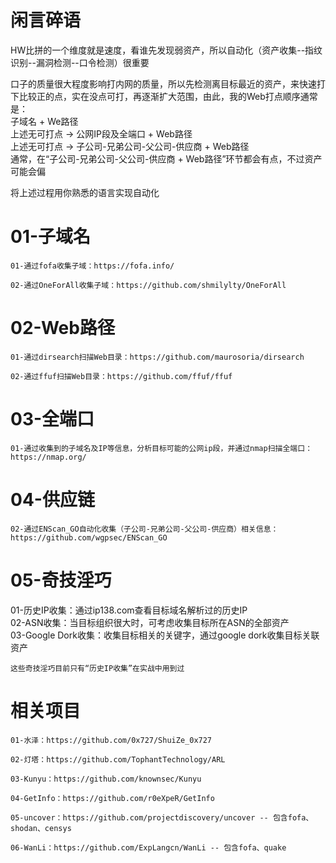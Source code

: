 # 闲言碎语
HW比拼的一个维度就是速度，看谁先发现弱资产，所以自动化（资产收集--指纹识别--漏洞检测--口令检测）很重要

口子的质量很大程度影响打内网的质量，所以先检测离目标最近的资产，来快速打下比较正的点，实在没点可打，再逐渐扩大范围，由此，我的Web打点顺序通常是：  
子域名 + We路径  
上述无可打点 -> 公网IP段及全端口 + Web路径  
上述无可打点 -> 子公司-兄弟公司-父公司-供应商 + Web路径  
通常，在“子公司-兄弟公司-父公司-供应商 + Web路径”环节都会有点，不过资产可能会偏  

将上述过程用你熟悉的语言实现自动化

# 01-子域名
```
01-通过fofa收集子域：https://fofa.info/

02-通过OneForAll收集子域：https://github.com/shmilylty/OneForAll
```
# 02-Web路径
```
01-通过dirsearch扫描Web目录：https://github.com/maurosoria/dirsearch

02-通过ffuf扫描Web目录：https://github.com/ffuf/ffuf
```
# 03-全端口
```
01-通过收集到的子域名及IP等信息，分析目标可能的公网ip段，并通过nmap扫描全端口：https://nmap.org/
```
# 04-供应链
```
02-通过ENScan_GO自动化收集（子公司-兄弟公司-父公司-供应商）相关信息：https://github.com/wgpsec/ENScan_GO
```

# 05-奇技淫巧
01-历史IP收集：通过ip138.com查看目标域名解析过的历史IP  
02-ASN收集：当目标组织很大时，可考虑收集目标所在ASN的全部资产  
03-Google Dork收集：收集目标相关的关键字，通过google dork收集目标关联资产  
```
这些奇技淫巧目前只有“历史IP收集”在实战中用到过
```

# 相关项目
```
01-水泽：https://github.com/0x727/ShuiZe_0x727

02-灯塔：https://github.com/TophantTechnology/ARL

03-Kunyu：https://github.com/knownsec/Kunyu

04-GetInfo：https://github.com/r0eXpeR/GetInfo

05-uncover：https://github.com/projectdiscovery/uncover -- 包含fofa、shodan、censys

06-WanLi：https://github.com/ExpLangcn/WanLi -- 包含fofa、quake
```